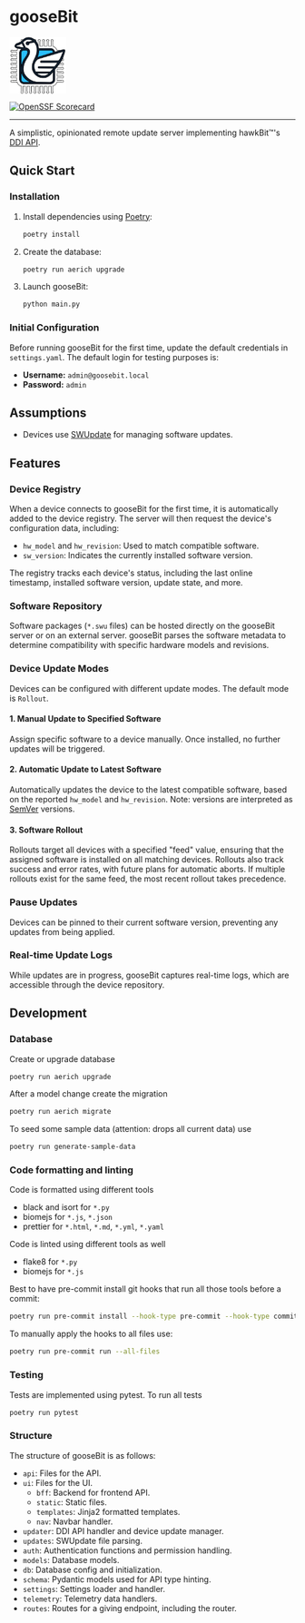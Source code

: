 # gooseBit

<img src="docs/img/goosebit-logo.png" style="width: 100px; height: 100px; display: block;">

[![OpenSSF Scorecard](https://api.scorecard.dev/projects/github.com/UpstreamDataInc/goosebit/badge)](https://scorecard.dev/viewer/?uri=github.com/UpstreamDataInc/goosebit)

---

A simplistic, opinionated remote update server implementing hawkBit™'s [DDI API](https://eclipse.dev/hawkbit/apis/ddi_api/).

## Quick Start

### Installation

1. Install dependencies using [Poetry](https://python-poetry.org/):

    ```bash
    poetry install
    ```

2. Create the database:

    ```bash
    poetry run aerich upgrade
    ```

3. Launch gooseBit:
    ```bash
    python main.py
    ```

### Initial Configuration

Before running gooseBit for the first time, update the default credentials in `settings.yaml`. The default login for testing purposes is:

- **Username:** `admin@goosebit.local`
- **Password:** `admin`

## Assumptions

- Devices use [SWUpdate](https://swupdate.org) for managing software updates.

## Features

### Device Registry

When a device connects to gooseBit for the first time, it is automatically added to the device registry. The server will then request the device's configuration data, including:

- `hw_model` and `hw_revision`: Used to match compatible software.
- `sw_version`: Indicates the currently installed software version.

The registry tracks each device's status, including the last online timestamp, installed software version, update state, and more.

### Software Repository

Software packages (`*.swu` files) can be hosted directly on the gooseBit server or on an external server. gooseBit parses the software metadata to determine compatibility with specific hardware models and revisions.

### Device Update Modes

Devices can be configured with different update modes. The default mode is `Rollout`.

#### 1. Manual Update to Specified Software

Assign specific software to a device manually. Once installed, no further updates will be triggered.

#### 2. Automatic Update to Latest Software

Automatically updates the device to the latest compatible software, based on the reported `hw_model` and `hw_revision`. Note: versions are interpreted as [SemVer](https://semver.org) versions.

#### 3. Software Rollout

Rollouts target all devices with a specified "feed" value, ensuring that the assigned software is installed on all matching devices. Rollouts also track success and error rates, with future plans for automatic aborts. If multiple rollouts exist for the same feed, the most recent rollout takes precedence.

### Pause Updates

Devices can be pinned to their current software version, preventing any updates from being applied.

### Real-time Update Logs

While updates are in progress, gooseBit captures real-time logs, which are accessible through the device repository.

## Development

### Database

Create or upgrade database

```bash
poetry run aerich upgrade
```

After a model change create the migration

```bash
poetry run aerich migrate
```

To seed some sample data (attention: drops all current data) use

```bash
poetry run generate-sample-data
```

### Code formatting and linting

Code is formatted using different tools

- black and isort for `*.py`
- biomejs for `*.js`, `*.json`
- prettier for `*.html`, `*.md`, `*.yml`, `*.yaml`

Code is linted using different tools as well

- flake8 for `*.py`
- biomejs for `*.js`

Best to have pre-commit install git hooks that run all those tools before a commit:

```bash
poetry run pre-commit install --hook-type pre-commit --hook-type commit-msg
```

To manually apply the hooks to all files use:

```bash
poetry run pre-commit run --all-files
```

### Testing

Tests are implemented using pytest. To run all tests

```bash
poetry run pytest
```

### Structure

The structure of gooseBit is as follows:

- `api`: Files for the API.
- `ui`: Files for the UI.
    - `bff`: Backend for frontend API.
    - `static`: Static files.
    - `templates`: Jinja2 formatted templates.
    - `nav`: Navbar handler.
- `updater`: DDI API handler and device update manager.
- `updates`: SWUpdate file parsing.
- `auth`: Authentication functions and permission handling.
- `models`: Database models.
- `db`: Database config and initialization.
- `schema`: Pydantic models used for API type hinting.
- `settings`: Settings loader and handler.
- `telemetry`: Telemetry data handlers.
- `routes`: Routes for a giving endpoint, including the router.
